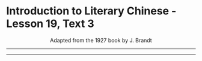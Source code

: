 # Introduction to Literary Chinese - Lesson 19, Text 3

<center>Adapted from the 1927 book by J. Brandt</center>

---

---
